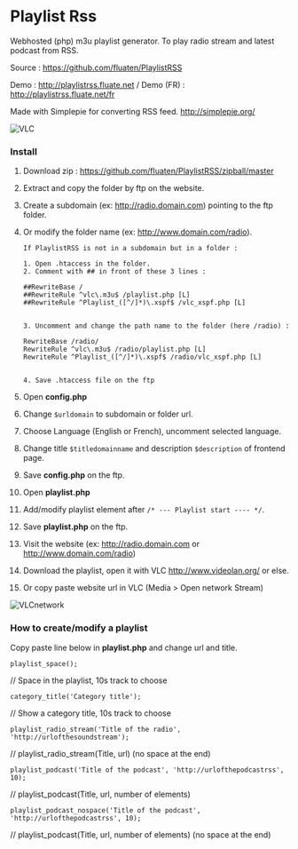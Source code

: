 # Playlist Rss

Webhosted (php) m3u playlist generator.
To play radio stream and latest podcast from RSS. 

Source : <https://github.com/fluaten/PlaylistRSS>

Demo : <http://playlistrss.fluate.net> / Demo (FR) : <http://playlistrss.fluate.net/fr>

Made with Simplepie for converting RSS feed. <http://simplepie.org/>

![VLC](http://playlistrss.fluate.net/img/rssplaylist.png)

### Install

 1. Download zip : <https://github.com/fluaten/PlaylistRSS/zipball/master>
 2. Extract and copy the folder by ftp on the website.
 3. Create a subdomain (ex: http://radio.domain.com) pointing to the ftp folder.
 4. Or modify the folder name (ex: http://www.domain.com/radio).
   
 		If PlaylistRSS is not in a subdomain but in a folder :
 
 		1. Open .htaccess in the folder.
 		2. Comment with ## in front of these 3 lines :
 
		##RewriteBase /
		##RewriteRule ^vlc\.m3u$ /playlist.php [L]
		##RewriteRule ^Playlist_([^/]*)\.xspf$ /vlc_xspf.php [L]
	
 
 		3. Uncomment and change the path name to the folder (here /radio) :
 
		RewriteBase /radio/
		RewriteRule ^vlc\.m3u$ /radio/playlist.php [L]
		RewriteRule ^Playlist_([^/]*)\.xspf$ /radio/vlc_xspf.php [L]
	
	
 		4. Save .htaccess file on the ftp
	
 5. Open **config.php**
 6. Change `$urldomain` to subdomain or folder url.
 7. Choose Language (English or French), uncomment selected language.
 8. Change title `$titledomainname` and description `$description` of frontend page.
 9. Save **config.php** on the ftp.
 10. Open **playlist.php**
 11. Add/modify playlist element after `/* --- Playlist start ---- */`.
 12. Save **playlist.php** on the ftp.
 12. Visit the website (ex: http://radio.domain.com or http://www.domain.com/radio)
 14. Download the playlist, open it with VLC http://www.videolan.org/ or else.	
 15. Or copy paste website url in VLC (Media > Open network Stream)

![VLCnetwork](http://playlistrss.fluate.net/img/networkstream.png) 


### How to create/modify a playlist

Copy paste line below in **playlist.php** and change url and title.

`playlist_space();`

// Space in the playlist, 10s track to choose

`category_title('Category title');`

// Show a category title, 10s track to choose

`playlist_radio_stream('Title of the radio', 'http://urlofthesoundstream');`

// playlist_radio_stream(Title, url) (no space at the end)

`playlist_podcast('Title of the podcast', 'http://urlofthepodcastrss', 10);`

// playlist_podcast(Title, url, number of elements)

`playlist_podcast_nospace('Title of the podcast', 'http://urlofthepodcastrss', 10);`

// playlist_podcast(Title, url, number of elements) (no space at the end)

